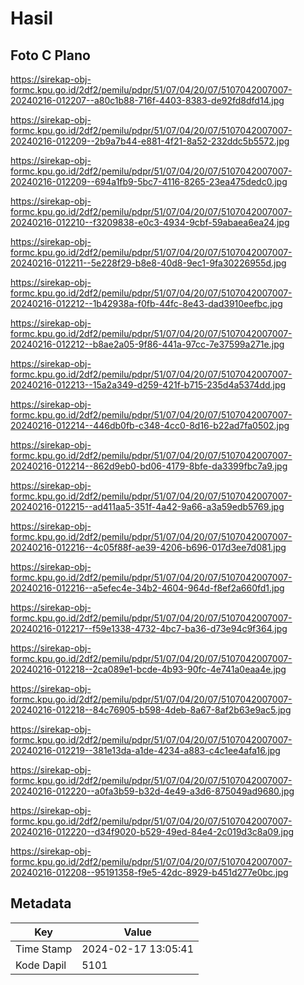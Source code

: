 # Hasil

## Foto C Plano

https://sirekap-obj-formc.kpu.go.id/2df2/pemilu/pdpr/51/07/04/20/07/5107042007007-20240216-012207--a80c1b88-716f-4403-8383-de92fd8dfd14.jpg

https://sirekap-obj-formc.kpu.go.id/2df2/pemilu/pdpr/51/07/04/20/07/5107042007007-20240216-012209--2b9a7b44-e881-4f21-8a52-232ddc5b5572.jpg

https://sirekap-obj-formc.kpu.go.id/2df2/pemilu/pdpr/51/07/04/20/07/5107042007007-20240216-012209--694a1fb9-5bc7-4116-8265-23ea475dedc0.jpg

https://sirekap-obj-formc.kpu.go.id/2df2/pemilu/pdpr/51/07/04/20/07/5107042007007-20240216-012210--f3209838-e0c3-4934-9cbf-59abaea6ea24.jpg

https://sirekap-obj-formc.kpu.go.id/2df2/pemilu/pdpr/51/07/04/20/07/5107042007007-20240216-012211--5e228f29-b8e8-40d8-9ec1-9fa30226955d.jpg

https://sirekap-obj-formc.kpu.go.id/2df2/pemilu/pdpr/51/07/04/20/07/5107042007007-20240216-012212--1b42938a-f0fb-44fc-8e43-dad3910eefbc.jpg

https://sirekap-obj-formc.kpu.go.id/2df2/pemilu/pdpr/51/07/04/20/07/5107042007007-20240216-012212--b8ae2a05-9f86-441a-97cc-7e37599a271e.jpg

https://sirekap-obj-formc.kpu.go.id/2df2/pemilu/pdpr/51/07/04/20/07/5107042007007-20240216-012213--15a2a349-d259-421f-b715-235d4a5374dd.jpg

https://sirekap-obj-formc.kpu.go.id/2df2/pemilu/pdpr/51/07/04/20/07/5107042007007-20240216-012214--446db0fb-c348-4cc0-8d16-b22ad7fa0502.jpg

https://sirekap-obj-formc.kpu.go.id/2df2/pemilu/pdpr/51/07/04/20/07/5107042007007-20240216-012214--862d9eb0-bd06-4179-8bfe-da3399fbc7a9.jpg

https://sirekap-obj-formc.kpu.go.id/2df2/pemilu/pdpr/51/07/04/20/07/5107042007007-20240216-012215--ad411aa5-351f-4a42-9a66-a3a59edb5769.jpg

https://sirekap-obj-formc.kpu.go.id/2df2/pemilu/pdpr/51/07/04/20/07/5107042007007-20240216-012216--4c05f88f-ae39-4206-b696-017d3ee7d081.jpg

https://sirekap-obj-formc.kpu.go.id/2df2/pemilu/pdpr/51/07/04/20/07/5107042007007-20240216-012216--a5efec4e-34b2-4604-964d-f8ef2a660fd1.jpg

https://sirekap-obj-formc.kpu.go.id/2df2/pemilu/pdpr/51/07/04/20/07/5107042007007-20240216-012217--f59e1338-4732-4bc7-ba36-d73e94c9f364.jpg

https://sirekap-obj-formc.kpu.go.id/2df2/pemilu/pdpr/51/07/04/20/07/5107042007007-20240216-012218--2ca089e1-bcde-4b93-90fc-4e741a0eaa4e.jpg

https://sirekap-obj-formc.kpu.go.id/2df2/pemilu/pdpr/51/07/04/20/07/5107042007007-20240216-012218--84c76905-b598-4deb-8a67-8af2b63e9ac5.jpg

https://sirekap-obj-formc.kpu.go.id/2df2/pemilu/pdpr/51/07/04/20/07/5107042007007-20240216-012219--381e13da-a1de-4234-a883-c4c1ee4afa16.jpg

https://sirekap-obj-formc.kpu.go.id/2df2/pemilu/pdpr/51/07/04/20/07/5107042007007-20240216-012220--a0fa3b59-b32d-4e49-a3d6-875049ad9680.jpg

https://sirekap-obj-formc.kpu.go.id/2df2/pemilu/pdpr/51/07/04/20/07/5107042007007-20240216-012220--d34f9020-b529-49ed-84e4-2c019d3c8a09.jpg

https://sirekap-obj-formc.kpu.go.id/2df2/pemilu/pdpr/51/07/04/20/07/5107042007007-20240216-012208--95191358-f9e5-42dc-8929-b451d277e0bc.jpg


## Metadata

| Key        | Value               |
| ---------- | ------------------- |
| Time Stamp | 2024-02-17 13:05:41 |
| Kode Dapil | 5101                |



